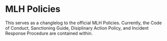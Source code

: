 # MLH Policies
This serves as a changlelog to the official MLH Policies. Currently, the Code of Conduct, Sanctioning Guide, Disiplinary Action Policy, and Incident Response Procedure are contained within.